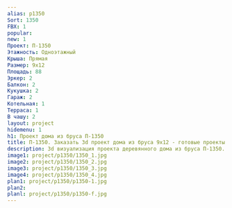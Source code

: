 ```yaml
---
alias: p1350
Sort: 1350
FBX: 1
popular: 
new: 1
Проект: П-1350
Этажность: Одноэтажный
Крыша: Прямая
Размер: 9х12
Площадь: 88
Эркер: 2
Балкон: 2
Кукушка: 2
Гараж: 2
Котельная: 1
Терраса: 1
В чашу: 2
layout: project
hidemenu: 1
h1: Проект дома из бруса П-1350
title: П-1350. Заказать 3d проект дома из бруса 9х12 - готовые проекты
description: 3d визуализация проекта деревянного дома из бруса П-1350. Площадь 88 м2, размер 9х12. Вы можете внести любые изменения в проект.
image1: project/p1350/1350_1.jpg
image2: project/p1350/1350_2.jpg
image3: project/p1350/1350_3.jpg
image4: project/p1350/1350_4.jpg
plan1: project/p1350/p1350-1.jpg
plan2: 
planl: project/p1350/p1350-f.jpg
---
```

